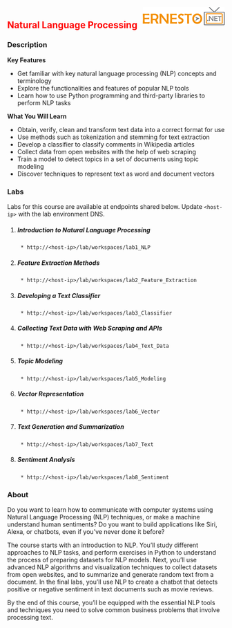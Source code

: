 <img align="right" src="./logo.png">

<h2><span style="color:red;">Natural Language Processing </span></h2>

### Description

**Key Features**

- Get familiar with key natural language processing (NLP) concepts and terminology
- Explore the functionalities and features of popular NLP tools
- Learn how to use Python programming and third-party libraries to perform NLP tasks

**What You Will Learn**

- Obtain, verify, clean and transform text data into a correct format for use
- Use methods such as tokenization and stemming for text extraction
- Develop a classifier to classify comments in Wikipedia articles
- Collect data from open websites with the help of web scraping
- Train a model to detect topics in a set of documents using topic modeling
- Discover techniques to represent text as word and document vectors

### Labs

Labs for this course are available at endpoints shared below. Update `<host-ip>` with the lab environment DNS.

1. ##### Introduction to Natural Language Processing
		* http://<host-ip>/lab/workspaces/lab1_NLP
2. ##### Feature Extraction Methods
		* http://<host-ip>/lab/workspaces/lab2_Feature_Extraction
3. ##### Developing a Text Classifier
		* http://<host-ip>/lab/workspaces/lab3_Classifier
4. ##### Collecting Text Data with Web Scraping and APIs
		* http://<host-ip>/lab/workspaces/lab4_Text_Data
5. ##### Topic Modeling
		* http://<host-ip>/lab/workspaces/lab5_Modeling
6. ##### Vector Representation
		* http://<host-ip>/lab/workspaces/lab6_Vector
7. ##### Text Generation and Summarization
		* http://<host-ip>/lab/workspaces/lab7_Text
8. ##### Sentiment Analysis
		* http://<host-ip>/lab/workspaces/lab8_Sentiment


### About
Do you want to learn how to communicate with computer systems using Natural Language Processing (NLP) techniques, or make a machine understand human sentiments? Do you want to build applications like Siri, Alexa, or chatbots, even if you’ve never done it before?

The course starts with an introduction to NLP. You’ll study different approaches to NLP tasks, and perform exercises in Python to understand the process of preparing datasets for NLP models. Next, you’ll use advanced NLP algorithms and visualization techniques to collect datasets from open websites, and to summarize and generate random text from a document. In the final labs, you’ll use NLP to create a chatbot that detects positive or negative sentiment in text documents such as movie reviews.

By the end of this course, you’ll be equipped with the essential NLP tools and techniques you need to solve common business problems that involve processing text.